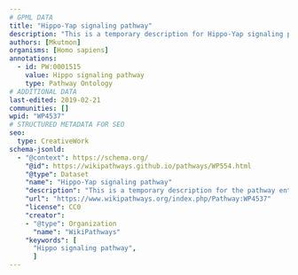 ```yaml
---
# GPML DATA
title: "Hippo-Yap signaling pathway"
description: "This is a temporary description for Hippo-Yap signaling pathway"
authors: [Mkutmon]
organisms: [Homo sapiens]
annotations:
  - id: PW:0001515
    value: Hippo signaling pathway
    type: Pathway Ontology
# ADDITIONAL DATA
last-edited: 2019-02-21
communities: []
wpid: "WP4537"
# STRUCTURED METADATA FOR SEO
seo:
  type: CreativeWork
schema-jsonld:
  - "@context": https://schema.org/
    "@id": https://wikipathways.github.io/pathways/WP554.html
    "@type": Dataset
    "name": "Hippo-Yap signaling pathway"
    "description": "This is a temporary description for the pathway entitled: Hippo-Yap signaling pathway"
    "url": "https://www.wikipathways.org/index.php/Pathway:WP4537"
    "license": CC0
    "creator":
    - "@type": Organization
      "name": "WikiPathways"
    "keywords": [
      "Hippo signaling pathway",
      ]
---
```

